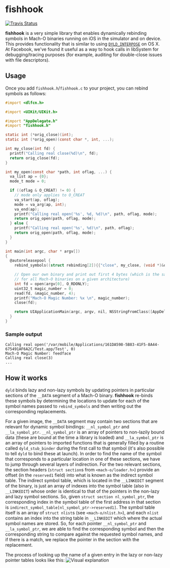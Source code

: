 # fishhook

[![Travis Status](https://travis-ci.org/uroboro/fishhook.svg)](https://travis-ci.org/uroboro/fishhook)

__fishhook__ is a very simple library that enables dynamically rebinding symbols in Mach-O binaries running on iOS in the simulator and on device. This provides functionality that is similar to using [`DYLD_INTERPOSE`][interpose] on OS X. At Facebook, we've found it useful as a way to hook calls in libSystem for debugging/tracing purposes (for example, auditing for double-close issues with file descriptors).

[interpose]: http://opensource.apple.com/source/dyld/dyld-210.2.3/include/mach-o/dyld-interposing.h "<mach-o/dyld-interposing.h>"

## Usage

Once you add `fishhook.h`/`fishhook.c` to your project, you can rebind symbols as follows:
```Objective-C
#import <dlfcn.h>

#import <UIKit/UIKit.h>

#import "AppDelegate.h"
#import "fishhook.h"

static int (*orig_close)(int);
static int (*orig_open)(const char *, int, ...);

int my_close(int fd) {
  printf("Calling real close(%d)\n", fd);
  return orig_close(fd);
}

int my_open(const char *path, int oflag, ...) {
  va_list ap = {0};
  mode_t mode = 0;

  if ((oflag & O_CREAT) != 0) {
    // mode only applies to O_CREAT
    va_start(ap, oflag);
    mode = va_arg(ap, int);
    va_end(ap);
    printf("Calling real open('%s', %d, %d)\n", path, oflag, mode);
    return orig_open(path, oflag, mode);
  } else {
    printf("Calling real open('%s', %d)\n", path, oflag);
    return orig_open(path, oflag, mode);
  }
}

int main(int argc, char * argv[])
{
  @autoreleasepool {
    rebind_symbols((struct rebinding[2]){{"close", my_close, (void *)&orig_close}, {"open", my_open, (void *)&orig_open}}, 2);

    // Open our own binary and print out first 4 bytes (which is the same
    // for all Mach-O binaries on a given architecture)
    int fd = open(argv[0], O_RDONLY);
    uint32_t magic_number = 0;
    read(fd, &magic_number, 4);
    printf("Mach-O Magic Number: %x \n", magic_number);
    close(fd);

    return UIApplicationMain(argc, argv, nil, NSStringFromClass([AppDelegate class]));
  }
}
```
### Sample output
```
Calling real open('/var/mobile/Applications/161DA598-5B83-41F5-8A44-675491AF6A2C/Test.app/Test', 0)
Mach-O Magic Number: feedface
Calling real close(3)
...
```

## How it works

`dyld` binds lazy and non-lazy symbols by updating pointers in particular sections of the `__DATA` segment of a Mach-O binary. __fishhook__ re-binds these symbols by determining the locations to update for each of the symbol names passed to `rebind_symbols` and then writing out the corresponding replacements.

For a given image, the `__DATA` segment may contain two sections that are relevant for dynamic symbol bindings: `__nl_symbol_ptr` and `__la_symbol_ptr`. `__nl_symbol_ptr` is an array of pointers to non-lazily bound data (these are bound at the time a library is loaded) and `__la_symbol_ptr` is an array of pointers to imported functions that is generally filled by a routine called `dyld_stub_binder` during the first call to that symbol (it's also possible to tell `dyld` to bind these at launch). In order to find the name of the symbol that corresponds to a particular location in one of these sections, we have to jump through several layers of indirection. For the two relevant sections, the section headers (`struct section`s from `<mach-o/loader.h>`) provide an offset (in the `reserved1` field) into what is known as the indirect symbol table. The indirect symbol table, which is located in the `__LINKEDIT` segment of the binary, is just an array of indexes into the symbol table (also in `__LINKEDIT`) whose order is identical to that of the pointers in the non-lazy and lazy symbol sections. So, given `struct section nl_symbol_ptr`, the corresponding index in the symbol table of the first address in that section is `indirect_symbol_table[nl_symbol_ptr->reserved1]`. The symbol table itself is an array of `struct nlist`s (see `<mach-o/nlist.h>`), and each `nlist` contains an index into the string table in `__LINKEDIT` which where the actual symbol names are stored. So, for each pointer `__nl_symbol_ptr` and `__la_symbol_ptr`, we are able to find the corresponding symbol and then the corresponding string to compare against the requested symbol names, and if there is a match, we replace the pointer in the section with the replacement.

The process of looking up the name of a given entry in the lazy or non-lazy pointer tables looks like this:
![Visual explanation](http://i.imgur.com/HVXqHCz.png)
